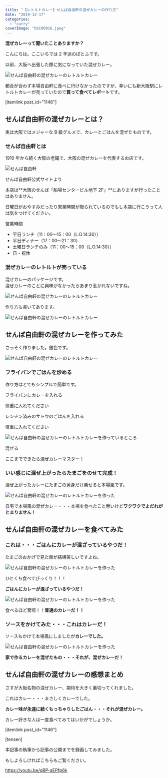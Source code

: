 ```yaml
---
title: "【レトルトカレー】せんば自由軒の混ぜカレーの作り方"
date: "2019-12-17"
categories:
  - "curry"
coverImage: "DSC00916.jpeg"
---
```


**混ぜカレーって聞いたことありますか？**

こんにちは。ここいちでは 2 辛派のぽとふです。

以前、大阪へ出張した際に気になっていた混ぜカレー。

![せんば自由軒の混ぜカレーのレトルトカレー](images/DSC00910.jpeg)

都合が合わず本場自由軒に食べに行けなかったのですが、幸いにも新大阪駅にレトルトカレーが売っていたので**買って食べてレポート**です。

\[itemlink post_id="1146"\]

## せんば自由軒の混ぜカレーとは？

実は大阪ではメジャーな B 級グルメで、カレーとごはんを混ぜたものです。

### せんば自由軒とは

1910 年から続く大阪の老舗で、大阪の混ぜカレーを代表するお店です。

![せんば自由軒](images/details-img04.jpg)

せんば自由軒公式サイトより

本店は**大阪のせんば「船場センタービル地下 2F」**にありますが行ったことはありません。

日曜日がおやすみだったり営業時間が限られているのでもし本店に行こうって人は気をつけてください。

営業時間

- 平日ランチ（11：00〜15：00（L.O.14:30））
- 平日ディナー（17：00〜21：30）
- 土曜日ランチのみ（11：00〜15：00（L.O.14:30））
- 日・祝休

### 混ぜカレーのレトルトが売っている

混ぜカレーのパッケージです。  
混ぜカレーのことに興味がなかったらあまり惹かれないですね。

![せんば自由軒の混ぜカレーのレトルトカレー](images/DSC00910.jpeg)

作り方も書いてあります。

![せんば自由軒の混ぜカレーのレトルトカレー](images/DSC00911.jpeg)

## せんば自由軒の混ぜカレーを作ってみた

さっそく作りました。銀色です。

![せんば自由軒の混ぜカレーのレトルトカレー](images/DSC00912.jpeg)

### フライパンでごはんを炒める

作り方はとてもシンプルで簡単です。

フライパンにカレーを入れる

慎重に入れてください

レンチン済みのサトウのごはんを入れる

慎重に入れてください

![せんば自由軒の混ぜカレーのレトルトカレーを作っているところ](images/DSC00914.jpeg)

混ぜる

ここまでできたら混ぜカレーマスター！

### いい感じに混ぜ上がったらたまごをのせて完成！

混ぜ上がったカレーにたまごの黄身だけ乗せると本場風です。

![せんば自由軒の混ぜカレーのレトルトカレーを作った](images/DSC00915.jpeg)

自宅で本場風の混ぜカレー・・・本場を食べたこと無いけど**ワクワクでよだれがとまりません！**

## せんば自由軒の混ぜカレーを食べてみた

### これは・・・ごはんにカレーが混ざっているやつだ！

たまごのおかげで見た目が結構美しいですよね。

![せんば自由軒の混ぜカレーのレトルトカレーを作った](images/DSC00917.jpeg)

ひとくち食べてびっくり！！！

**ごはんにカレーが混ざっているやつだ！**

![せんば自由軒の混ぜカレーのレトルトカレーを作った](images/DSC00916.jpeg)

食べるほど驚愕！！**普通のカレーだ！！**

### ソースをかけてみた・・・これはカレーだ！

ソースもかけて本場風にしましたが**カレーでした。**

![せんば自由軒の混ぜカレーのレトルトカレーを作った](images/DSC00918.jpeg)

**家で作るカレーを混ぜたもの・・・それが、混ぜカレーだ！**

## せんば自由軒の混ぜカレーの感想まとめ

さすが大阪名物の混ぜカレー、期待を大きく裏切ってくれました。

これはカレー・・・まさしくカレーでした。

**カレー味が永遠に続くもっちゃりしたごはん・・・それが混ぜカレー。**

カレー好きな人は一度食べてみてはいかがでしょうか。

\[itemlink post_id="1146"\]

\[tensen\]

本記事の執筆から記事の公開までを録画してみました。

もしよろしければこちらもご覧ください。

https://youtu.be/qBP-aEPfp6k
